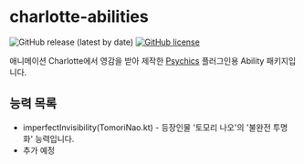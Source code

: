 # charlotte-abilities
![GitHub release (latest by date)](https://img.shields.io/github/v/release/superjoy0502/charlotte-abilities)
[![GitHub license](https://img.shields.io/github/license/superjoy0502/charlotte-abilities)](https://github.com/superjoy0502/charlotte-abilities/blob/master/LICENSE.md)

애니메이션 Charlotte에서 영감을 받아 제작한 [Psychics](https://github.com/noonmaru/psychics) 플러그인용 Ability 패키지입니다.

## 능력 목록
* imperfectInvisibility(TomoriNao.kt) - 등장인물 '토모리 나오'의 '불완전 투명화' 능력입니다.
* 추가 예정
